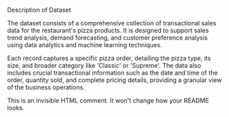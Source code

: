 Description of Dataset

The dataset consists of a comprehensive collection of transactional sales data for the restaurant's pizza products. It is designed to support sales trend analysis, demand forecasting, and customer preference analysis using data analytics and machine learning techniques.

Each record captures a specific pizza order, detailing the pizza type, its size, and broader category like 'Classic' or 'Supreme'. The data also includes crucial transactional information such as the date and time of the order, quantity sold, and complete pricing details, providing a granular view of the business operations.

This is an invisible HTML comment. It won't change how your README looks.